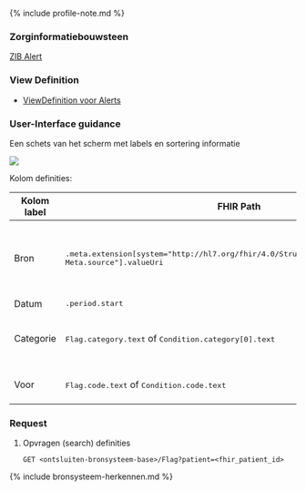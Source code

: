 {% include profile-note.md %}

### Zorginformatiebouwsteen

[ZIB Alert](https://zibs.nl/wiki/Alert-v3.2(2017NL))

### View Definition

* [ViewDefinition voor Alerts](ViewDefinition-Flag.json)

### User-Interface guidance

Een schets van het scherm met labels en sortering informatie
<div style="clear:both;"><img src="UI-Schets-Alerts.png" class="figure-img img-responsive img-rounded center-block"></div>

Kolom definities:
<table class="grid">
  <thead>
    <th>Kolom label</th>
    <th width="25%">FHIR Path</th>
    <th>FHIR Type</th>
    <th>Zib element</th>
    <th>Toelichting of regels</th>
  </thead>
  <tbody>
    <tr>
      <td>Bron</td>
      <td><samp>.meta.extension[system="http://hl7.org/fhir/4.0/StructureDefinition/extension-Meta.source"].valueUri</samp></td>
      <td><code>string</code></td>
      <td><i>nvt</i></td>
      <td>Lookup adhv uri (AGB-Z of OID) <code>&lt;adressering-base&gt;/Organization?identifier=&lt;.meta.tag.code&gt;</code> en gebruik dan <code>Organization.name</code></td>
    </tr>
    <tr>
      <td>Datum</td>
      <td><samp>.period.start</samp></td>
      <td><code>dateTime</code></td>
      <td>BeginDatumTijd</td>
      <td>​</td>
    </tr>
    <tr>
      <td>Categorie</td>
      <td><samp>Flag.category.text</samp> of <samp>Condition.category[0].text</samp></td>
      <td><code>string​</code></td>
      <td>AlertNaam of Conditie::Probleem</td>
      <td>Indien <samp>Condition.category[0].text</samp> null is wordt de <samp>Flag.category.text</samp> getoond</td>
    </tr>
    <tr>
      <td>Voor</td>
      <td><samp>Flag.code.text</samp> of <samp>Condition.code.text</samp></td>
      <td><code>string​</code></td>
      <td>AlertType</td>
      <td>Indien <samp>Condition.code.text</samp> null is wordt de <samp>Flag.code.text</samp> getoond </td>
    </tr>
  </tbody>
</table>

### Request

1. Opvragen (search) definities

    `GET <ontsluiten-bronsysteem-base>/Flag?patient=<fhir_patient_id>`

{% include bronsysteem-herkennen.md %}